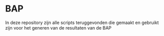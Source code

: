 # BAP
In deze repository zijn alle scripts teruggevonden die gemaakt en gebruikt zijn voor het generen van de resultaten van de BAP
